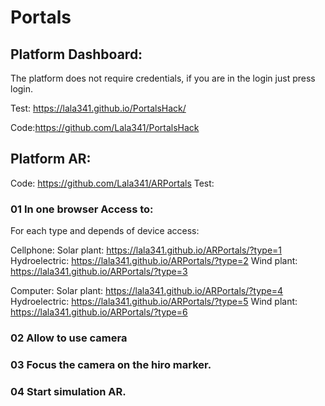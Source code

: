# Portals



## Platform Dashboard:

The platform does not require credentials, if you are in the login just press login.

Test: https://lala341.github.io/PortalsHack/

Code:https://github.com/Lala341/PortalsHack



## Platform AR:

Code: https://github.com/Lala341/ARPortals
Test:

### 01 In one browser Access to:

For each type and depends of device access:

Cellphone:
Solar plant: https://lala341.github.io/ARPortals/?type=1
Hydroelectric: https://lala341.github.io/ARPortals/?type=2
Wind plant: https://lala341.github.io/ARPortals/?type=3

Computer:
Solar plant: https://lala341.github.io/ARPortals/?type=4
Hydroelectric: https://lala341.github.io/ARPortals/?type=5
Wind plant: https://lala341.github.io/ARPortals/?type=6

### 02 Allow to use camera
### 03 Focus the camera on the hiro marker.
### 04 Start simulation AR.
